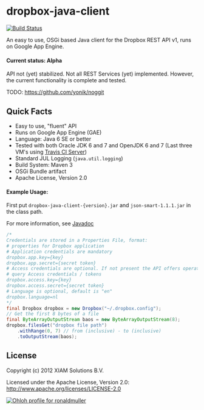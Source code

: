 # dropbox-java-client

[![Build Status](https://secure.travis-ci.org/rmuller/dropbox-java-client.png)](http://travis-ci.org/rmuller/dropbox-java-client)

An easy to use, OSGi based Java client for the Dropbox REST API v1, runs on Google App Engine.

#### Current status: Alpha
API not (yet) stabilized. Not all REST Services (yet) implemented.
However, the current functionality is complete and tested.

TODO: https://github.com/yonik/noggit

## Quick Facts
+ Easy to use, "fluent" API
+ Runs on Google App Engine (GAE)
+ Language: Java 6 SE or better
+ Tested with both Oracle JDK 6 and 7 and OpenJDK 6 and 7 (Last three VM's using [Travis CI Server](https://travis-ci.org/))
+ Standard JUL Logging (`java.util.logging`)
+ Build System: Maven 3
+ OSGi Bundle artifact
+ Apache License, Version 2.0

#### Example Usage:
First put `dropbox-java-client-{version}.jar` and `json-smart-1.1.1.jar` in the class path.

For more information, see [Javadoc](http://rmuller.github.com/dropbox-java-client/)

``` java
/* 
Credentials are stored in a Properties File, format:
# properties for Dropbox application
# Application credentials are mandatory
dropbox.app.key={key}
dropbox.app.secret={secret token}
# Access credentials are optional. If not present the API offers operations to 
# query Access credentials / tokens
dropbox.access.key={key}
dropbox.access.secret={secret token}
# Language is optional, default is "en"
dropbox.language=nl
*/
final Dropbox dropbox = new Dropbox("~/.dropbox.config");
// Get the first 8 bytes of a file
final ByteArrayOutputStream baos = new ByteArrayOutputStream(8);
dropbox.filesGet("dropbox file path")
    .withRange(0, 7) // from (inclusive) - to (inclusive)
    .toOutputStream(baos);
```

## License

Copyright (c) 2012 XIAM Solutions B.V.

Licensed under the Apache License, Version 2.0: http://www.apache.org/licenses/LICENSE-2.0

[![Ohloh profile for ronaldmuller](https://www.ohloh.net/accounts/224392/widgets/account_tiny.gif)](https://www.ohloh.net/accounts/224392?ref=Tiny)
